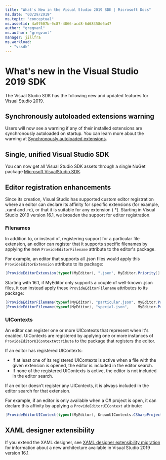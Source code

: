 ```yaml
---
title: "What's New in the Visual Studio 2019 SDK | Microsoft Docs"
ms.date: "03/29/2019"
ms.topic: "conceptual"
ms.assetid: 4a07607b-0c87-4866-acd8-6d68358d6a47
author: "gregvanl"
ms.author: "gregvanl"
manager: jillfra
ms.workload:
  - "vssdk"
---
```

# What's new in the Visual Studio 2019 SDK

The Visual Studio SDK has the following new and updated features for Visual Studio 2019.

## Synchronously autoloaded extensions warning

Users will now see a warning if any of their installed extensions are synchronously autoloaded on startup. You can learn more about the warning at [Synchronously autoloaded extensions](synchronously-autoloaded-extensions.md).

## Single, unified Visual Studio SDK

You can now get all Visual Studio SDK assets through a single NuGet package [Microsoft.VisualStudio.SDK](https://www.nuget.org/packages/microsoft.visualstudio.sdk).

## Editor registration enhancements

Since its creation, Visual Studio has supported custom editor registration where an editor can declare its affinity for specific extensions (for example, .xaml and .rc), or that it is suitable for any extension (.*). Starting in Visual Studio 2019 version 16.1, we broaden the support for editor registration.

### Filenames

In addition to, or instead of, registering support for a particular file extension, an editor can register that it supports specific filenames by applying the new `ProvideEditorFilename` attribute to the editor's package.

For example, an editor that supports all .json files would apply this `ProvideEditorExtension` attribute to its package:

```cs
[ProvideEditorExtension(typeof(MyEditor), ".json", MyEditor.Priority)]
```

Starting with 16.1, if MyEditor only supports a couple of well-known .json files, it can instead apply these `ProvideEditorFilename` attributes to its package:

```cs
[ProvideEditorFilename(typeof(MyEditor), "particular.json", MyEditor.Priority)]
[ProvideEditorFilename(typeof(MyEditor), "special.json",    MyEditor.Priority)]
```

### UIContexts

An editor can register one or more UIContexts that represent when it's enabled. UIContexts are registered by applying one or more instances of `ProvideEditorUIContextAttribute` to the package that registers the editor.

If an editor has registered UIContexts:

- If at least one of its registered UIContexts is active when a file with the given extension is opened, the editor is included in the editor search.
- If none of the registered UIContexts is active, the editor is not included in the editor search.

If an editor doesn't register any UIContexts, it is always included in the editor search for that extension.

For example, if an editor is only available when a C# project is open, it can declare this affinity by applying a `ProvideEditorUIContext` attribute:

```cs
[ProvideEditorUIContext(typeof(MyEditor), KnownUIContexts.CSharpProjectContext)]
```

## XAML designer extensibility

If you extend the XAML designer, see [XAML designer extensibility migration](../extensibility/xaml-designer-extensibility-migration.md) for information about a new architecture available in Visual Studio 2019 version 16.1.
